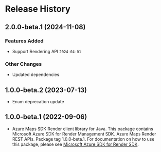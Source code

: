 # Release History

## 2.0.0-beta.1 (2024-11-08)

### Features Added

- Support Rendering API `2024-04-01`

### Other Changes

- Updated dependencies

## 1.0.0-beta.2 (2023-07-13)

- Enum deprecation update

## 1.0.0-beta.1 (2022-09-06)

- Azure Maps SDK Render client library for Java. This package contains Microsoft Azure SDK for Render Management SDK. Azure Maps Render REST APIs. Package tag 1.0.0-beta.1. For documentation on how to use this package, please see [Microsoft Azure SDK for Render SDK](https://docs.microsoft.com/rest/api/maps/render).
